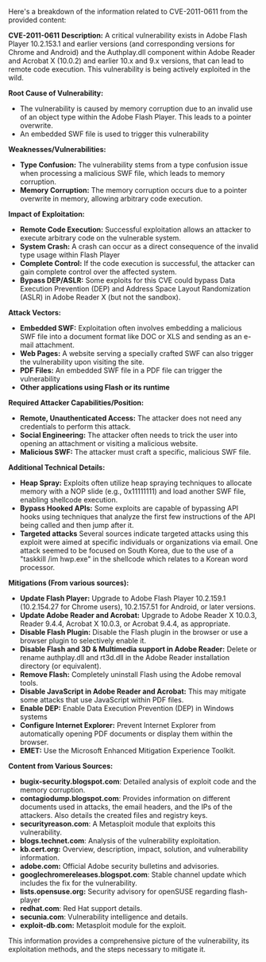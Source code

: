Here's a breakdown of the information related to CVE-2011-0611 from the provided content:

**CVE-2011-0611**
**Description:** A critical vulnerability exists in Adobe Flash Player 10.2.153.1 and earlier versions (and corresponding versions for Chrome and Android) and the Authplay.dll component within Adobe Reader and Acrobat X (10.0.2) and earlier 10.x and 9.x versions, that can lead to remote code execution. This vulnerability is being actively exploited in the wild.

**Root Cause of Vulnerability:**
- The vulnerability is caused by memory corruption due to an invalid use of an object type within the Adobe Flash Player. This leads to a pointer overwrite.
- An embedded SWF file is used to trigger this vulnerability

**Weaknesses/Vulnerabilities:**
- **Type Confusion:** The vulnerability stems from a type confusion issue when processing a malicious SWF file, which leads to memory corruption.
- **Memory Corruption:** The memory corruption occurs due to a pointer overwrite in memory, allowing arbitrary code execution.

**Impact of Exploitation:**
- **Remote Code Execution:** Successful exploitation allows an attacker to execute arbitrary code on the vulnerable system.
- **System Crash:** A crash can occur as a direct consequence of the invalid type usage within Flash Player
- **Complete Control:** If the code execution is successful, the attacker can gain complete control over the affected system.
- **Bypass DEP/ASLR:** Some exploits for this CVE could bypass Data Execution Prevention (DEP) and Address Space Layout Randomization (ASLR) in Adobe Reader X (but not the sandbox).

**Attack Vectors:**
- **Embedded SWF:** Exploitation often involves embedding a malicious SWF file into a document format like DOC or XLS and sending as an e-mail attachment.
- **Web Pages:** A website serving a specially crafted SWF can also trigger the vulnerability upon visiting the site.
- **PDF Files:** An embedded SWF file in a PDF file can trigger the vulnerability
- **Other applications using Flash or its runtime**

**Required Attacker Capabilities/Position:**
- **Remote, Unauthenticated Access:** The attacker does not need any credentials to perform this attack.
- **Social Engineering:** The attacker often needs to trick the user into opening an attachment or visiting a malicious website.
- **Malicious SWF:** The attacker must craft a specific, malicious SWF file.

**Additional Technical Details:**

*   **Heap Spray:**  Exploits often utilize heap spraying techniques to allocate memory with a NOP slide (e.g., 0x11111111) and load another SWF file, enabling shellcode execution.
*  **Bypass Hooked APIs:** Some exploits are capable of bypassing API hooks using techniques that analyze the first few instructions of the API being called and then jump after it.
* **Targeted attacks** Several sources indicate targeted attacks using this exploit were aimed at specific individuals or organizations via email. One attack seemed to be focused on South Korea, due to the use of a "taskkill /im hwp.exe" in the shellcode which relates to a Korean word processor.

**Mitigations (From various sources):**
*   **Update Flash Player:**  Upgrade to Adobe Flash Player 10.2.159.1 (10.2.154.27 for Chrome users), 10.2.157.51 for Android, or later versions.
*   **Update Adobe Reader and Acrobat:** Upgrade to Adobe Reader X 10.0.3, Reader 9.4.4, Acrobat X 10.0.3, or Acrobat 9.4.4, as appropriate.
*  **Disable Flash Plugin:** Disable the Flash plugin in the browser or use a browser plugin to selectively enable it.
*  **Disable Flash and 3D & Multimedia support in Adobe Reader:** Delete or rename authplay.dll and rt3d.dll in the Adobe Reader installation directory (or equivalent).
*   **Remove Flash:** Completely uninstall Flash using the Adobe removal tools.
*   **Disable JavaScript in Adobe Reader and Acrobat:** This may mitigate some attacks that use JavaScript within PDF files.
*   **Enable DEP:** Enable Data Execution Prevention (DEP) in Windows systems
*   **Configure Internet Explorer:** Prevent Internet Explorer from automatically opening PDF documents or display them within the browser.
*   **EMET:** Use the Microsoft Enhanced Mitigation Experience Toolkit.

**Content from Various Sources:**

- **bugix-security.blogspot.com**: Detailed analysis of exploit code and the memory corruption.
- **contagiodump.blogspot.com**: Provides information on different documents used in attacks, the email headers, and the IPs of the attackers. Also details the created files and registry keys.
- **securityreason.com**: A Metasploit module that exploits this vulnerability.
- **blogs.technet.com**: Analysis of the vulnerability exploitation.
- **kb.cert.org:** Overview, description, impact, solution, and vulnerability information.
- **adobe.com:** Official Adobe security bulletins and advisories.
- **googlechromereleases.blogspot.com**: Stable channel update which includes the fix for the vulnerability.
- **lists.opensuse.org:** Security advisory for openSUSE regarding flash-player
- **redhat.com**: Red Hat support details.
- **secunia.com**:  Vulnerability intelligence and details.
- **exploit-db.com:** Metasploit module for the exploit.

This information provides a comprehensive picture of the vulnerability, its exploitation methods, and the steps necessary to mitigate it.